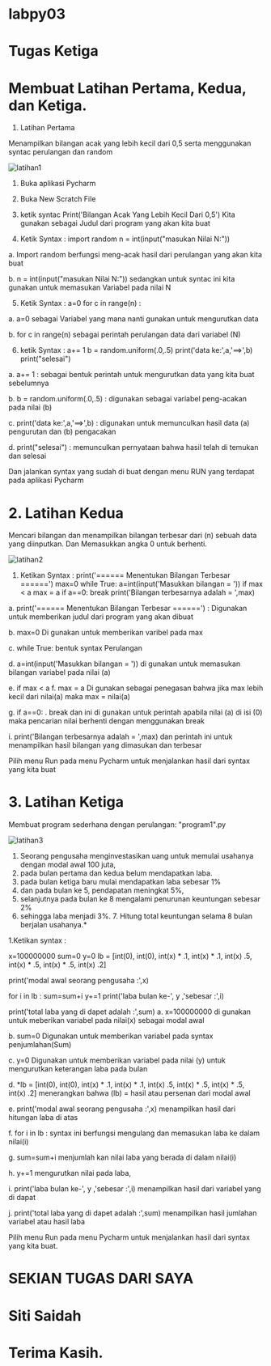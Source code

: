 # labpy03


# Tugas Ketiga

# Membuat Latihan Pertama, Kedua, dan Ketiga.

1. Latihan Pertama

Menampilkan bilangan acak yang lebih kecil dari 0,5 serta menggunakan syntac perulangan dan random

![latihan1](https://user-images.githubusercontent.com/47779286/53253967-50dd2d00-36ba-11e9-98be-e8d7b1cd50c7.jpg)

1. Buka aplikasi Pycharm
2. Buka New Scratch File
3. ketik syntac Print('Bilangan Acak Yang Lebih Kecil Dari 0,5')
Kita gunakan sebagai Judul dari program yang akan kita buat

4. Ketik Syntax :
import random
n = int(input("masukan Nilai N:"))

a. Import random
berfungsi meng-acak hasil dari perulangan yang akan kita buat

b. n = int(input("masukan Nilai N:"))
sedangkan untuk syntac ini kita gunakan untuk memasukan Variabel pada nilai N

5. Ketik Syntax :
a=0
for c in range(n) :

a. a=0
sebagai Variabel yang mana nanti gunakan untuk mengurutkan data

b. for c in range(n)
sebagai perintah perulangan data dari variabel (N)

6. ketik Syntax :
a+= 1
b = random.uniform(.0,.5)
print('data ke:',a,'==>',b)
print("selesai")

a. a+= 1 :
sebagai bentuk perintah untuk mengurutkan data yang kita buat sebelumnya

b. b = random.uniform(.0,.5) :
digunakan sebagai variabel peng-acakan pada nilai (b)

c. print('data ke:',a,'==>',b) :
digunakan untuk memunculkan hasil data (a) pengurutan dan (b) pengacakan

d. print("selesai") :
memunculkan pernyataan bahwa hasil telah di temukan dan selesai

Dan jalankan syntax yang sudah di buat dengan menu RUN yang terdapat pada aplikasi Pycharm

# 2. Latihan Kedua

Mencari bilangan dan menampilkan bilangan terbesar dari (n) sebuah data yang diinputkan.
Dan Memasukkan angka 0 untuk berhenti.

![latihan2](https://user-images.githubusercontent.com/47779286/53253969-5175c380-36ba-11e9-9f92-542fce1c7d3d.jpg)

1. Ketikan Syntax :
print('====== Menentukan Bilangan Terbesar ======')
max=0
while True:
a=int(input('Masukkan bilangan = '))
if max < a
max = a
if a==0:
break
print('Bilangan terbesarnya adalah = ',max)

a. print('====== Menentukan Bilangan Terbesar ======') :
Digunakan untuk memberikan judul dari program yang akan dibuat

b. max=0
Di gunakan untuk memberikan varibel pada max

c. while True:
bentuk syntax Perulangan

d. a=int(input('Masukkan bilangan = '))
di gunakan untuk memasukan bilangan variabel pada nilai (a)

e. if max < a
f. max = a
Di gunakan sebagai penegasan bahwa jika max lebih kecil dari nilai(a) maka max = nilai(a)

g. if a==0:
. break
dan ini di gunakan untuk perintah apabila nilai (a) di isi (0) maka pencarian nilai berhenti dengan menggunakan break

i. print('Bilangan terbesarnya adalah = ',max)
dan perintah ini untuk menampilkan hasil bilangan yang dimasukan dan terbesar

Pilih menu Run pada menu Pycharm untuk menjalankan hasil dari syntax yang kita buat

# 3. Latihan Ketiga

Membuat program sederhana dengan perulangan: "program1".py

![latihan3](https://user-images.githubusercontent.com/47779286/53253970-520e5a00-36ba-11e9-8b37-705deee4c9a5.jpg)

1. Seorang pengusaha menginvestasikan uang untuk memulai usahanya dengan modal awal 100 juta,
2. pada bulan pertama dan kedua belum mendapatkan laba.
3. pada bulan ketiga baru mulai mendapatkan laba sebesar 1%
4. dan pada bulan ke 5, pendapatan meningkat 5%,
5. selanjutnya pada bulan ke 8 mengalami penurunan keuntungan sebesar 2%
6. sehingga laba menjadi 3%. 7. Hitung total keuntungan selama 8 bulan berjalan usahanya.*

1.Ketikan syntax :

x=100000000
sum=0 y=0
lb = [int(0), int(0), int(x) * .1, int(x) * .1, int(x) .5, int(x) * .5, int(x) * .5, int(x) .2]

print('modal awal seorang pengusaha :',x)

for i in lb :
sum=sum+i
y+=1
print('laba bulan ke-', y ,'sebesar :',i)

print('total laba yang di dapet adalah :',sum)
a. x=100000000
di gunakan untuk meberikan variabel pada nilai(x) sebagai modal awal

b. sum=0
Digunakan untuk memberikan variabel pada syntax penjumlahan(Sum)

c. y=0
Digunakan untuk memberikan variabel pada nilai (y) untuk mengurutkan keterangan laba pada bulan

d. *lb = [int(0), int(0), int(x) * .1, int(x) * .1, int(x) .5, int(x) * .5, int(x) * .5, int(x) .2]
menerangkan bahwa (lb) = hasil atau persenan dari modal awal

e. print('modal awal seorang pengusaha :',x)
menampilkan hasil dari hitungan laba di atas

f. for i in lb :
syntax ini berfungsi mengulang dan memasukan laba ke dalam nilai(i)

g. sum=sum+i
menjumlah kan nilai laba yang berada di dalam nilai(i)

h. y+=1
mengurutkan nilai pada laba,

i. print('laba bulan ke-', y ,'sebesar :',i)
menampilkan hasil dari variabel yang di dapat

j. print('total laba yang di dapet adalah :',sum)
menampilkan hasil jumlahan variabel atau hasil laba

Pilih menu Run pada menu Pycharm untuk menjalankan hasil dari syntax yang kita buat.

# SEKIAN TUGAS DARI SAYA

# Siti Saidah
# Terima Kasih.
